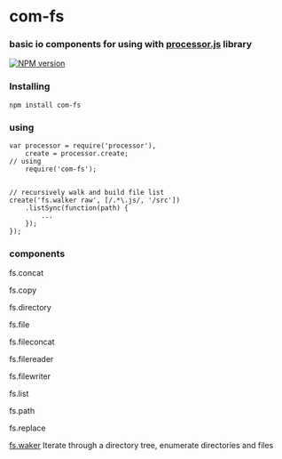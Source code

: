 com-fs 
======

### basic io components for using with [processor.js](http://aplib.github.io/processor.js) library

[![NPM version](https://badge.fury.io/js/com-fs.png)](http://badge.fury.io/js/com-fs)

### Installing

    npm install com-fs

### using


    var processor = require('processor'),
        create = processor.create;
    // using
        require('com-fs');


    // recursively walk and build file list
    create('fs.walker raw', [/.*\.js/, '/src'])
        .listSync(function(path) {
            ...
        });
    });

### components

fs.concat

fs.copy

fs.directory

fs.file

fs.fileconcat

fs.filereader

fs.filewriter

fs.list

fs.path

fs.replace

[fs.waker](http://node-components.github.io/com-fs/src/fs/walker/fs.walker.html)
Iterate through a directory tree, enumerate directories and files
